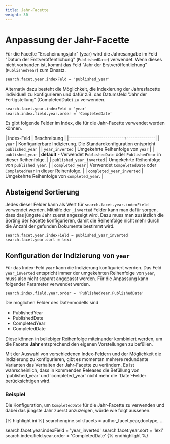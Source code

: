 ```yaml
---
title: Jahr-Facette
weight: 30
--- 
```


# Anpassung der Jahr-Facette

Für die Facette "Erscheinungsjahr" (year) wird die Jahresangabe im Feld "Datum der Erstveröffentlichung" 
(`PublishedDate`) verwendet. Wenn dieses nicht vorhanden ist, kommt das Feld "Jahr der Erstveröffentlichung" 
(`PublishedYear`) zum Einsatz.

    search.facet.year.indexFeld = 'published_year'

Alternativ dazu besteht die Möglichkeit, die Indexierung der Jahresfacette individuell zu konfigurieren und dafür z.B. 
das Datumsfeld "Jahr der Fertigstellung" (CompletedDate) zu verwenden.

    search.facet.year.indexFeld = 'year'
    search.index.field.year.order = 'CompletedDate'

Es gibt folgende Felder im Index, die für die Jahr-Facette verwendet werden können.

| Index-Feld                | Beschreibung |
|---------------------------+--------------|
| `year`                    | Konfigurierbare Indizierung. Die Standardkonfiguration entspricht `published_year` |
| `year_inverted`           | Umgekehrte Reihenfolge von `year` |
| `published_year`          | **default** - Verwendet `PublishedDate` oder `PublishedYear` in dieser Reihenfolge. | 
| `published_year_inverted` | Umgekehrte Reihenfolge von `published_year`. |
| `completed_year`          | Verwendet `CompeletedDate` oder `CompletedYear` in dieser Reihenfolge. |
| `completed_year_inverted` | Umgekehrte Reihenfolge von `completed_year`. |

## Absteigend Sortierung

Jedes dieser Felder kann als Wert für `search.facet.year.indexField` verwendet werden. Mithilfe der `_inverted` Felder
kann man dafür sorgen, dass das jüngste Jahr zuerst angezeigt wird. Dazu muss man zusätzlich die Sorting der Facette
konfigurieren, damit die Reihenfolge nicht mehr durch die Anzahl der gefunden Dokumente bestimmt wird.

    search.facet.year.indexField = published_year_inverted
    search.facet.year.sort = lexi

## Konfiguration der Indizierung von `year`

Für das Index-Feld `year` kann die Indizierung konfiguriert werden. Das Feld `year_inverted` entspricht immer der 
umgekehrten Reihenfolge von `year`, muss also nicht separat angepasst werden. Für die Anpassung kann folgender 
Parameter verwendet werden. 

    search.index.field.year.order = 'PublishedYear,PublishedDate'
    
Die möglichen Felder des Datenmodells sind

- PublishedYear
- PublishedDate
- CompletedYear
- CompletedDate

Diese können in beliebiger Reihenfolge miteinander kombiniert werden, um die Facette **Jahr** entsprechend den 
eigenen Vorstellungen zu befüllen.

<p class="note" markdown="1">
Mit der Auswahl von verschiedenen Index-Feldern und der Möglichkeit die Indizierung zu konfigurieren, gibt es 
momentan mehrere redundante Varianten das Verhalten der Jahr-Facette zu verändern. Es ist wahrscheinlich, dass 
in kommenden Releases die Befüllung von `published_year` und `completed_year` nicht mehr die `Date`-Felder 
berücksichtigen wird.
</p> 

### Beispiel

Die Konfiguration, um `CompletedDate` für die Jahr-Facette zu verwenden und dabei das jüngste Jahr zuerst 
anzuzeigen, würde wie folgt aussehen.

{% highlight ini %}
searchengine.solr.facets = author_facet,year,doctype, ...

search.facet.year.indexField = 'year_inverted'
search.facet.year.sort = 'lexi'
search.index.field.year.order = 'CompletedDate'
{% endhighlight %}
     